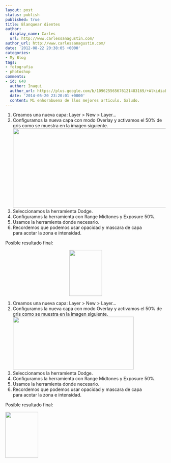 ```yaml
---
layout: post
status: publish
published: true
title: Blanquear dientes
author:
  display_name: Carles
  url: http://www.carlessanagustin.com/
author_url: http://www.carlessanagustin.com/
date: '2012-08-22 20:38:05 +0000'
categories:
- My Blog
tags:
- fotografia
- photoshop
comments:
- id: 640
  author: Inaqui
  author_url: https://plus.google.com/b/109625565676121483169/+AlkidiaEsSevilla/
  date: '2014-05-20 23:20:01 +0000'
  content: Mi enhorabuena de llos mejores articulo. Saludo.
---
```

<p><!--:es--></p>
<ol>
<li>Creamos una nueva capa: Layer > New > Layer...</li>
<li>Configuramos la nueva capa con modo Overlay y activamos el 50% de gris como se muestra en la imagen siguiente.<a href="/images/posts/non-destructive-dodge-burn.png"><img class="aligncenter wp-image-805" alt="" src="/images/posts/non-destructive-dodge-burn.png" width="568" height="248" /></a></li>
<li>Seleccionamos la herramienta Dodge.</li>
<li>Configuramos la herramienta con Range Midtones y Exposure 50%.</li>
<li>Usamos la herramienta donde necesario.</li>
<li>Recordemos que podemos usar opacidad y mascara de capa para&nbsp;acotar la zona e intensidad.</li>
</ol>
<p>Posible resultado final:</p>
<p style="text-align: center;"><a href="/images/posts/yellow-teeth.jpg"><img class="aligncenter wp-image-806" alt="" src="/images/posts/yellow-teeth.jpg" width="103" height="144" /></a></p>
<p><!--:--><!--:en--><!--wp_fromhtmlpreview_devfmt-->
<p><!--wp_fromhtmlpreview_devfmt--></p>
<p><!--wp_fromhtmlpreview_devfmt--></p>
<p><!--wp_fromhtmlpreview_devfmt--></p>
<p><!--wp_fromhtmlpreview_devfmt--></p>
<p><!--wp_fromhtmlpreview_devfmt--></p>
<ol>
<li>Creamos una nueva capa: Layer > New > Layer...</li>
<li>Configuramos la nueva capa con modo Overlay y activamos el 50% de gris como se muestra en la imagen siguiente.<a href="/images/posts/non-destructive-dodge-burn.png"><img class="aligncenter size-full wp-image-805" src="/images/posts/non-destructive-dodge-burn.png" alt="" width="380" height="165" /></a></li>
<li>Seleccionamos la herramienta Dodge.</li>
<li>Configuramos la herramienta con Range Midtones y Exposure 50%.</li>
<li>Usamos la herramienta donde necesario.</li>
<li>Recordemos que podemos usar opacidad y mascara de capa para&nbsp;acotar la zona e intensidad.</li>
</ol>
<p>Posible resultado final:</p>
<p><a href="/images/posts/yellow-teeth.jpg"><img class="aligncenter size-full wp-image-806" src="/images/posts/yellow-teeth.jpg" alt="" width="103" height="144" /></a></p></p>
<p><!--:--></p>
